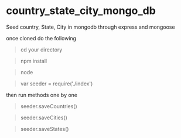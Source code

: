 # country_state_city_mongo_db
Seed country, State, City in mongodb through express and mongoose

once cloned do the following

> cd your directory

> npm install

> node

> var seeder = require('./index')

then run methods one by one

> seeder.saveCountries()

> seeder.saveCities()

> seeder.saveStates()